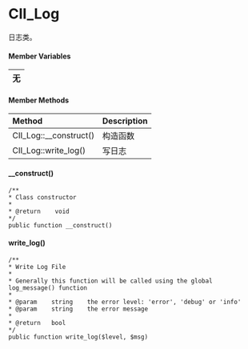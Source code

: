 # CII\_Log

日志类。

#### Member Variables

| 无 |
| :---: |


#### Member Methods

| Method | Description |
| :--- | :--- |
| CII\_Log::\_\_construct\(\) | 构造函数 |
| CII\_Log::write\_log\(\) | 写日志 |

#### \_\_construct\(\)

```
/**
* Class constructor
*
* @return    void
*/
public function __construct()
```

#### write\_log\(\)

```
/**
* Write Log File
*
* Generally this function will be called using the global log_message() function
*
* @param    string    the error level: 'error', 'debug' or 'info'
* @param    string    the error message
*
* @return   bool
*/
public function write_log($level, $msg)
```




